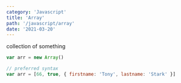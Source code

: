 ```yaml
---
category: 'Javascript'
title: 'Array'
path: '/javascript/array'
date: '2021-03-20'
---
```


collection of something

```javascript
var arr = new Array()

// preferred syntax
var arr = [66, true, { firstname: 'Tony', lastname: 'Stark' }]
```
